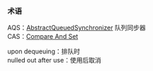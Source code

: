 ### 术语
AQS：[AbstractQueuedSynchronizer]() 队列同步器  
CAS：[Compare And Set]() 

upon dequeuing：排队时  
nulled out after use：使用后取消